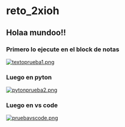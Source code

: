 # reto_2xioh
## Holaa mundoo!!
### Primero lo ejecute en el block de notas
[![textoprueba1.png](https://i.postimg.cc/Y9jRm619/textoprueba1.png)](https://postimg.cc/njbByQSb)
### Luego en pyton
[![pytonprueba2.png](https://i.postimg.cc/vHxm2JZH/pytonprueba2.png)](https://postimg.cc/7fDDfQzp)
### Luego en vs code
[![pruebavscode.png](https://i.postimg.cc/YqBNpKyj/pruebavscode.png)](https://postimg.cc/dDnZBXFK)
